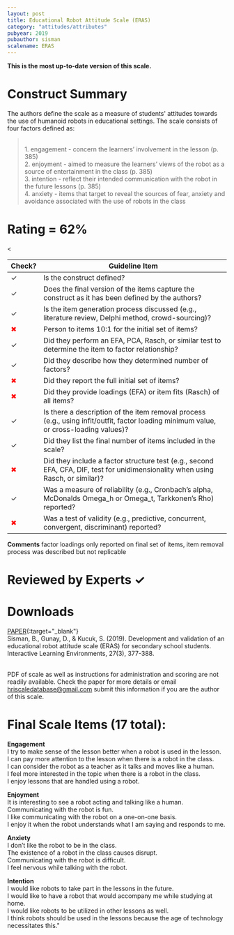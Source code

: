 ```yaml
---
layout: post
title: Educational Robot Attitude Scale (ERAS)
category: "attitudes/attributes"
pubyear: 2019
pubauthor: sisman
scalename: ERAS
---
```


**This is the most up-to-date version of this scale.**

# Construct Summary

The authors define the scale as a measure of students' attitudes towards the use of humanoid robots in educational settings. The scale consists of four factors defined as:

><br>1. engagement - concern the learners’ involvement in the lesson (p. 385)
><br>2. enjoyment - aimed to measure the learners’ views of the robot as a source of entertainment in the class (p. 385)
><br>3. intention - reflect their intended communication with the robot in the future lessons (p. 385)
><br>4. anxiety - items that target to reveal the sources of fear, anxiety and avoidance associated with the use of robots in the class

# Rating = 62% 

<table>
  <thead>
    <tr>
      <th>Check?</th>
      <th>Guideline Item</th>
    </tr>
  </thead>
  <tbody>
    <tr>
      <td>&#10003;</td>
      <td>Is the construct defined?</td>
    </tr>
    <tr>
      <td>&#10003;</td>
      <td>Does the final version of the items capture the construct as it has been defined by the authors?</td>
    </tr>
    <tr>
      <td>&#10003;</td>
      <td>Is the item generation process discussed (e.g., literature review, Delphi method, crowd-sourcing)?</td>
    </tr>
    <tr>
      <td style="color: red;">&#10006;</td>
      <td>Person to items 10:1 for the initial set of items?</td>
    </tr>
    <tr>
      <td>&#10003;</td>
      <td>Did they perform an EFA, PCA, Rasch, or similar test to determine the item to factor relationship?</td>
    </tr>
    <tr>
      <td>&#10003;</td>
      <td>Did they describe how they determined number of factors?</td>
    </tr>
    <tr>
      <td style="color: red;">&#10006;</td>
      <td>Did they report the full initial set of items?</td>
    </tr>
    <tr>
      <td style="color: red;">&#10006;</td>
      <td>Did they provide loadings (EFA) or item fits (Rasch) of all items?</td>
    </tr>
    <tr>
      <<td>&#10003;</td>
      <td>Is there a description of the item removal process (e.g., using infit/outfit, factor loading minimum value, or cross-loading values)?</td>
    </tr>
    <tr>
      <td>&#10003;</td>
      <td>Did they list the final number of items included in the scale?</td>
    </tr>
    <tr>
      <td style="color: red;">&#10006;</td>
      <td>Did they include a factor structure test (e.g., second EFA, CFA, DIF, test for unidimensionality when using Rasch, or similar)?</td>
    </tr>
    <tr>
      <td>&#10003;</td>
      <td>Was a measure of reliability (e.g., Cronbach’s alpha, McDonalds Omega_h or Omega_t, Tarkkonen’s Rho) reported?</td>
    </tr>
    <tr>
      <td style="color: red;">&#10006;</td>
      <td>Was a test of validity (e.g., predictive, concurrent, convergent, discriminant) reported?</td>
    </tr>
  </tbody>
</table>

**Comments**
factor loadings only reported on final set of items, item removal process was described but not replicable

# Reviewed by Experts &#10003;

# Downloads
[PAPER](https://www.tandfonline.com/doi/full/10.1080/10494820.2018.1474234?casa_token=1QqFXHMwfGgAAAAA%3A2cQVaR7APnYaE3DtFqMGhccOVwjQUtmLnfGk9-R0XWSemJ2QRVb0TGNXoaMEYpNg5gn-Y5u_o25CVNo){:target="_blank"}
<br>Sisman, B., Gunay, D., & Kucuk, S. (2019). Development and validation of an educational robot attitude scale (ERAS) for secondary school students. Interactive Learning Environments, 27(3), 377-388.

<br>PDF of scale as well as instructions for administration and scoring are not readily available. Check the paper for more details or email hriscaledatabase@gmail.com submit this information if you are the author of this scale.

# Final Scale Items (17 total):

**Engagement**
<br>I try to make sense of the lesson better when a robot is used in the lesson.
<br>I can pay more attention to the lesson when there is a robot in the class.
<br>I can consider the robot as a teacher as it talks and moves like a human.
<br>I feel more interested in the topic when there is a robot in the class.
<br>I enjoy lessons that are handled using a robot.

**Enjoyment**
<br>It is interesting to see a robot acting and talking like a human.
<br>Communicating with the robot is fun.
<br>I like communicating with the robot on a one-on-one basis.
<br>I enjoy it when the robot understands what I am saying and responds to me.

**Anxiety**
<br>I don’t like the robot to be in the class.
<br>The existence of a robot in the class causes disrupt.
<br>Communicating with the robot is difficult.
<br>I feel nervous while talking with the robot.

**Intention**
<br>I would like robots to take part in the lessons in the future.
<br>I would like to have a robot that would accompany me while studying at home.
<br>I would like robots to be utilized in other lessons as well.
<br>I think robots should be used in the lessons because the age of technology necessitates this."